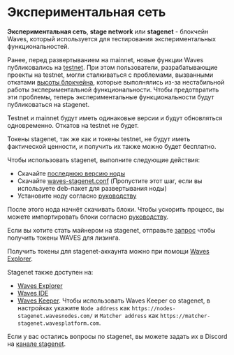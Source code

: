 # Экспериментальная сеть

**Экспериментальная сеть**, **stage network** или **stagenet** - блокчейн Waves, который используется для тестирования экспериментальных функциональностей.

Ранее, перед развертыванием на mainnet, новые функции Waves публиковались на [testnet](/ru/blockchain/blockchain-network/test-network). При этом пользователи, разрабатывающие проекты на testnet, могли сталкиваться с проблемами, вызванными откатами [высоты блокчейна](/ru/blockchain/blockchain/blockchain-height), которые выполнялись из-за нестабильной работы экспериментальной функциональности. Чтобы предотвратить эти проблемы, теперь экспериментальные функциональности будут публиковаться на stagenet.

Testnet и mainnet будут иметь одинаковые версии и будут обновляться одновременно. Откатов на testnet не будет.

Токены stagenet, так же как и токены testnet, не будут иметь фактической ценности, и получить их также можно будет бесплатно.

Чтобы использовать stagenet, выполните следующие действия:

* Скачайте [последнюю версию ноды](https://github.com/wavesplatform/Waves/releases)
* Скачайте [waves-stagenet.conf](https://github.com/wavesplatform/Waves/blob/master/node/waves-stagenet.conf) (Пропустите этот шаг, если вы используете deb-пакет для развертывания ноды)
* Установите ноду согласно [руководству](/ru/waves-node/how-to-install-a-node/how-to-install-a-node)

После этого нода начнёт скачивать блоки. Чтобы ускорить процесс, вы можете импортировать блоки согласно [руководству](/ru/waves-node/options-for-getting-actual-blockchain).

Если вы хотите стать майнером на stagenet, отправьте [запрос](https://wavesplatform.atlassian.net/servicedesk/customer/portal/11/create/178) чтобы получить токены WAVES для лизинга.

Получить токены для stagenet-аккаунта можно при помощи [Waves Explorer](https://stagenet.wavesexplorer.com/stagenet/faucet).

Stagenet также доступен на:

* [Waves Explorer](https://stagenet.wavesexplorer.com/stagenet)
* [Waves IDE](https://ide-stagenet.wavesplatform.com)
* [Waves Keeper](/ru/ecosystem/waves-keeper). Чтобы использовать Waves Keeper со stagenet, в настройках укажите `Node address` как `https://nodes-stagenet.wavesnodes.com/` и `Matcher address` как `https://matcher-stagenet.wavesplatform.com`.

Если у вас остались вопросы по stagenet, вы можете задать их в Discord на [канале stagenet](https://discordapp.com/channels/420933539375087617/615843628618612746).
